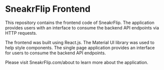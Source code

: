 # SneakrFlip Frontend

This repository contains the frontend code of SneakrFlip. The application provides users with an interface to consume the backend API endpoints via HTTP requests.

The frontend was built using React.js. The Material UI library was used to help style components. The single page application provides an interface for users to consume the backend API endpoints.

Please visit SneakrFlip.com/about to learn more about the application. 